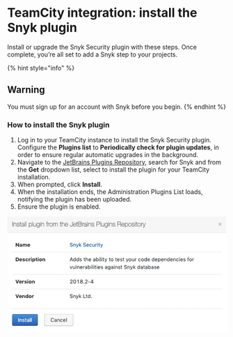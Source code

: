 # TeamCity integration: install the Snyk plugin

Install or upgrade the Snyk Security plugin with these steps. Once complete, you’re all set to add a Snyk step to your projects.

{% hint style="info" %}
## Warning

You must sign up for an account with Snyk before you begin.
{% endhint %}

### How to install the Snyk plugin

1. Log in to your TeamCity instance to install the Snyk Security plugin. Configure the **Plugins list** to **Periodically check for plugin updates**, in order to ensure regular automatic upgrades in the background.
2. Navigate to the [JetBrains Plugins Repository](https://plugins.jetbrains.com/plugin/12227-snyk-security), search for Snyk and from the **Get** dropdown list, select to install the plugin for your TeamCity installation.
3. When prompted, click **Install**.
4. When the installation ends, the Administration Plugins List loads, notifying the plugin has been uploaded. 
5. Ensure the plugin is enabled.

![](../../../.gitbook/assets/uuid-fe65f4bc-9578-016c-00dd-6ddb97d2ead7-en.png)

